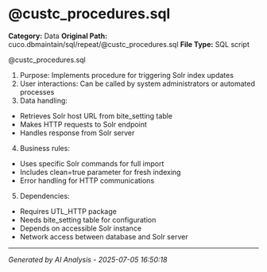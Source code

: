 # @custc_procedures.sql

**Category:** Data
**Original Path:** cuco.dbmaintain/sql/repeat/@custc_procedures.sql
**File Type:** SQL script

@custc_procedures.sql
1. Purpose: Implements procedure for triggering Solr index updates
2. User interactions: Can be called by system administrators or automated processes
3. Data handling:
- Retrieves Solr host URL from bite_setting table
- Makes HTTP requests to Solr endpoint
- Handles response from Solr server
4. Business rules:
- Uses specific Solr commands for full import
- Includes clean=true parameter for fresh indexing
- Error handling for HTTP communications
5. Dependencies:
- Requires UTL_HTTP package
- Needs bite_setting table for configuration
- Depends on accessible Solr instance
- Network access between database and Solr server

---
*Generated by AI Analysis - 2025-07-05 16:50:18*
